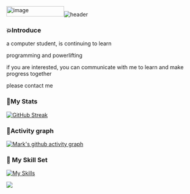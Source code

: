 <img width="151" height="27" alt="image" src="https://github.com/user-attachments/assets/b71fab03-186b-42ee-9c26-a20b19e7db4d" />![header](https://capsule-render.vercel.app/api?&height=200&type=blur&color=timeGradient&section=header&text=Hi,There~-nl-Welcome%20to%20Mark's%20channel&fontColor=d6ace6&fontAlignY=20&animation=twinkling&fontSize=50)

### :boom:Introduce
a computer student, is continuing to learn

programming and powerlifting 

if you are interested, you can communicate with me to learn and make progress together

please contact me 


### :poultry_leg:My Stats
[![GitHub Streak](https://streak-stats.demolab.com?user=mark32123&theme=github-green-purple&border_radius=4.9&short_numbers=true&date_format=M%20j%5B%2C%20Y%5D&card_width=505&type=png)](https://git.io/streak-stats)

### :date:Activity graph
[![Mark's github activity graph](https://github-readme-activity-graph.vercel.app/graph?username=mark32123&theme=rogue)](https://github.com/ashutosh00710/github-readme-activity-graph)

### :gem: My Skill Set
[![My Skills](https://skillicons.dev/icons?i=java,mysql,nodejs,vue,git,idea,linux&theme=light)](https://skillicons.dev)

![](https://komarev.com/ghpvc/?username=mark32123&color=green)

